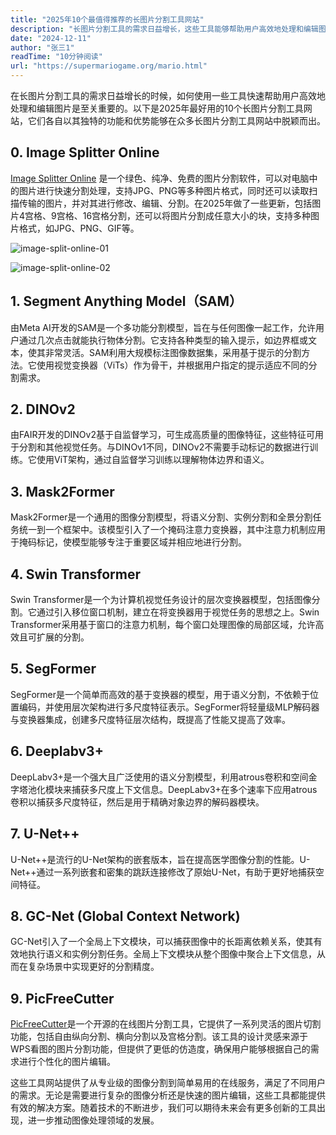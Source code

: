 ```yaml
---
title: "2025年10个最值得推荐的长图片分割工具网站"
description: "长图片分割工具的需求日益增长，这些工具能够帮助用户高效地处理和编辑图片。以下是2025年最好的10个长图片分割工具网站，它们各自以其独特的功能和优势脱颖而出。"
date: "2024-12-11"
author: "张三1"
readTime: "10分钟阅读"
url: "https://supermariogame.org/mario.html"
---
```


在长图片分割工具的需求日益增长的时候，如何使用一些工具快速帮助用户高效地处理和编辑图片是至关重要的。以下是2025年最好用的10个长图片分割工具网站，它们各自以其独特的功能和优势能够在众多长图片分割工具网站中脱颖而出。

## 0. Image Splitter Online
[Image Splitter Online](https://image-splitter.online) 是一个绿色、纯净、免费的图片分割软件，可以对电脑中的图片进行快速分割处理，支持JPG、PNG等多种图片格式，同时还可以读取扫描传输的图片，并对其进行修改、编辑、分割。在2025年做了一些更新，包括图片4宫格、9宫格、16宫格分割，还可以将图片分割成任意大小的块，支持多种图片格式，如JPG、PNG、GIF等。

![image-split-online-01](/images/image-split-online-01.png)

![image-split-online-02](/images/image-split-online-02.png)

## 1. Segment Anything Model（SAM）
由Meta AI开发的SAM是一个多功能分割模型，旨在与任何图像一起工作，允许用户通过几次点击就能执行物体分割。它支持各种类型的输入提示，如边界框或文本，使其非常灵活。SAM利用大规模标注图像数据集，采用基于提示的分割方法。它使用视觉变换器（ViTs）作为骨干，并根据用户指定的提示适应不同的分割需求。

## 2. DINOv2
由FAIR开发的DINOv2基于自监督学习，可生成高质量的图像特征，这些特征可用于分割和其他视觉任务。与DINOv1不同，DINOv2不需要手动标记的数据进行训练。它使用ViT架构，通过自监督学习训练以理解物体边界和语义。

## 3. Mask2Former
Mask2Former是一个通用的图像分割模型，将语义分割、实例分割和全景分割任务统一到一个框架中。该模型引入了一个掩码注意力变换器，其中注意力机制应用于掩码标记，使模型能够专注于重要区域并相应地进行分割。

## 4. Swin Transformer
Swin Transformer是一个为计算机视觉任务设计的层次变换器模型，包括图像分割。它通过引入移位窗口机制，建立在将变换器用于视觉任务的思想之上。Swin Transformer采用基于窗口的注意力机制，每个窗口处理图像的局部区域，允许高效且可扩展的分割。

## 5. SegFormer
SegFormer是一个简单而高效的基于变换器的模型，用于语义分割，不依赖于位置编码，并使用层次架构进行多尺度特征表示。SegFormer将轻量级MLP解码器与变换器集成，创建多尺度特征层次结构，既提高了性能又提高了效率。

## 6. Deeplabv3+
DeepLabv3+是一个强大且广泛使用的语义分割模型，利用atrous卷积和空间金字塔池化模块来捕获多尺度上下文信息。DeepLabv3+在多个速率下应用atrous卷积以捕获多尺度特征，然后是用于精确对象边界的解码器模块。

## 7. U-Net++
U-Net++是流行的U-Net架构的嵌套版本，旨在提高医学图像分割的性能。U-Net++通过一系列嵌套和密集的跳跃连接修改了原始U-Net，有助于更好地捕获空间特征。

## 8. GC-Net (Global Context Network)
GC-Net引入了一个全局上下文模块，可以捕获图像中的长距离依赖关系，使其有效地执行语义和实例分割任务。全局上下文模块从整个图像中聚合上下文信息，从而在复杂场景中实现更好的分割精度。

## 9. PicFreeCutter
[PicFreeCutter](https://github.com/wumingluren/PicFreeCutter)是一个开源的在线图片分割工具，它提供了一系列灵活的图片切割功能，包括自由纵向分割、横向分割以及宫格分割。该工具的设计灵感来源于WPS看图的图片分割功能，但提供了更低的仿造度，确保用户能够根据自己的需求进行个性化的图片编辑。


这些工具网站提供了从专业级的图像分割到简单易用的在线服务，满足了不同用户的需求。无论是需要进行复杂的图像分析还是快速的图片编辑，这些工具都能提供有效的解决方案。随着技术的不断进步，我们可以期待未来会有更多创新的工具出现，进一步推动图像处理领域的发展。
